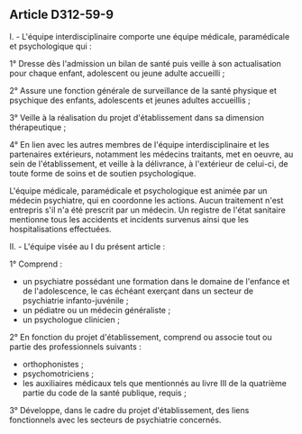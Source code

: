 ## Article D312-59-9

I. - L'équipe interdisciplinaire comporte une équipe médicale, paramédicale et psychologique qui :

1° Dresse dès l'admission un bilan de santé puis veille à son actualisation pour chaque enfant, adolescent ou
jeune adulte accueilli ;

2° Assure une fonction générale de surveillance de la santé physique et psychique des enfants, adolescents et
jeunes adultes accueillis ;

3° Veille à la réalisation du projet d'établissement dans sa dimension thérapeutique ;

4° En lien avec les autres membres de l'équipe interdisciplinaire et les partenaires extérieurs, notamment les
médecins traitants, met en oeuvre, au sein de l'établissement, et veille à la délivrance, à l'extérieur de celui-ci,
de toute forme de soins et de soutien psychologique.


L'équipe médicale, paramédicale et psychologique est animée par un médecin psychiatre, qui en coordonne
les actions. Aucun traitement n'est entrepris s'il n'a été prescrit par un médecin. Un registre de l'état sanitaire
mentionne tous les accidents et incidents survenus ainsi que les hospitalisations effectuées.

II. - L'équipe visée au I du présent article :

1° Comprend :

- un psychiatre possédant une formation dans le domaine de l'enfance et de l'adolescence, le cas échéant
exerçant dans un secteur de psychiatrie infanto-juvénile ;
- un pédiatre ou un médecin généraliste ;
- un psychologue clinicien ;

2° En fonction du projet d'établissement, comprend ou associe tout ou partie des professionnels suivants :

- orthophonistes ;
- psychomotriciens ;
- les auxiliaires médicaux tels que mentionnés au livre III de la quatrième partie du code de la santé publique,
requis ;

3° Développe, dans le cadre du projet d'établissement, des liens fonctionnels avec les secteurs de psychiatrie
concernés.

